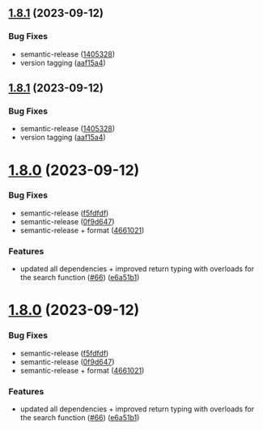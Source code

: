 ## [1.8.1](https://github.com/yann510/ss-search/compare/v1.8.0...v1.8.1) (2023-09-12)


### Bug Fixes

* semantic-release ([1405328](https://github.com/yann510/ss-search/commit/1405328445d20c7eae8c9edf50c9f62ecd449c36))
* version tagging ([aaf15a4](https://github.com/yann510/ss-search/commit/aaf15a4185eb101ad14a3bbf376950d17ad3af07))





## [1.8.1](https://github.com/yann510/ss-search/compare/v1.8.0...v1.8.1) (2023-09-12)


### Bug Fixes

* semantic-release ([1405328](https://github.com/yann510/ss-search/commit/1405328445d20c7eae8c9edf50c9f62ecd449c36))
* version tagging ([aaf15a4](https://github.com/yann510/ss-search/commit/aaf15a4185eb101ad14a3bbf376950d17ad3af07))

# [1.8.0](https://github.com/yann510/ss-search/compare/v1.7.0...v1.8.0) (2023-09-12)


### Bug Fixes

* semantic-release ([f5fdfdf](https://github.com/yann510/ss-search/commit/f5fdfdf0f125edd1864c12b65be5a28dda0ac9bb))
* semantic-release ([0f9d647](https://github.com/yann510/ss-search/commit/0f9d647883f81cab4376be7318aeff07438f58aa))
* semantic-release + format ([4661021](https://github.com/yann510/ss-search/commit/4661021c7c4f08951d6b6c468332629333b22e89))


### Features

* updated all dependencies + improved return typing with overloads for the search function ([#66](https://github.com/yann510/ss-search/issues/66)) ([e6a51b1](https://github.com/yann510/ss-search/commit/e6a51b12fcced416671c1d434b40ee83410e05b3))





# [1.8.0](https://github.com/yann510/ss-search/compare/v1.7.0...v1.8.0) (2023-09-12)


### Bug Fixes

* semantic-release ([f5fdfdf](https://github.com/yann510/ss-search/commit/f5fdfdf0f125edd1864c12b65be5a28dda0ac9bb))
* semantic-release ([0f9d647](https://github.com/yann510/ss-search/commit/0f9d647883f81cab4376be7318aeff07438f58aa))
* semantic-release + format ([4661021](https://github.com/yann510/ss-search/commit/4661021c7c4f08951d6b6c468332629333b22e89))


### Features

* updated all dependencies + improved return typing with overloads for the search function ([#66](https://github.com/yann510/ss-search/issues/66)) ([e6a51b1](https://github.com/yann510/ss-search/commit/e6a51b12fcced416671c1d434b40ee83410e05b3))
